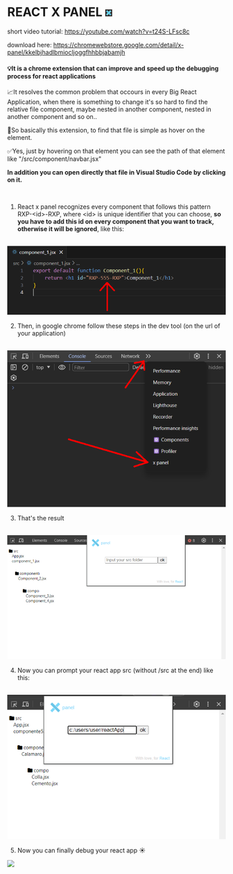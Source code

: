 # REACT X PANEL <img src="./icon16.png"/>

short video tutorial: https://youtube.com/watch?v=t24S-LFsc8c

download here: https://chromewebstore.google.com/detail/x-panel/kkelbjhadlbmiocljoggfhhbbjabamjh

#### 💡It is a chrome extension that can improve and speed up the debugging process for react applications 

📈It resolves the common problem that occours in every Big React Application,
when there is something to change it's so hard to find the relative file component, maybe nested in another component, nested in another component and so on..

🔎So basically this extension, to find that file is simple as hover on the element.

✅Yes, just by hovering on that element you can see the path of that element like "/src/component/navbar.jsx"

**In addition you can open directly that file in Visual Studio Code by clicking on it.**

<br/>

1. React x panel recognizes every component that follows this pattern RXP-\<id>-RXP, where \<id> is unique identifier that you can choose, **so you have to add this id on every component that you want to track, otherwise it will be ignored**, like this:

<br/>

<img  src="./presentation//step_1.png"/>

<br/>


2. Then, in google chrome follow these steps in the dev tool (on the url of your application)

<br/>

<img src="./devtool_instruction.png"/>

<br/>

3. That's the result

<br/>

<img src="./presentation/step_2.png"/>

<br/>

4. Now you can prompt your react app src (without /src at the end) like this:

<br/>

<img src="./presentation/step_3.png"/>

<br/>

5. Now you can finally debug your react app ☀️

<img src="./presentation/result.gif"/>
